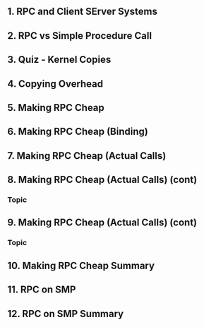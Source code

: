 
## 1. RPC and Client SErver Systems 

## 2. RPC vs Simple Procedure Call 

## 3. Quiz - Kernel Copies 

## 4. Copying Overhead 

## 5. Making RPC Cheap 

## 6. Making RPC Cheap (Binding) 

## 7. Making RPC Cheap (Actual Calls)

## 8. Making RPC Cheap (Actual Calls) (cont)

### Topic

## 9. Making RPC Cheap (Actual Calls) (cont)
### Topic

## 10. Making RPC Cheap Summary 

## 11. RPC on SMP 

## 12. RPC on SMP Summary 